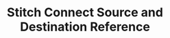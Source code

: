 ---
# -------------------------- #
#          PAGE INFO         #
# -------------------------- #

title: Stitch Connect Source and Destination Reference
permalink: /developers/stitch-connect/guides/source-destination-reference
summary: ""

product-type: "connect"
content-type: "guide"
content-id: &key "connect-connection-reference"

key: "connect-connection-reference"

layout: general
sidebar: api


# -------------------------- #
#      GUIDE PAGE INFO       #
# -------------------------- #

## This is used only on the /stitch-connect/guides page.
doc-type: "reference"
icon: source
order: 10

description: "Current API availability for Stitch's destinations and sources."


# -------------------------- #
#         GUIDE INTRO        #
# -------------------------- #

intro: |
  {% include misc/data-files.html %}
  {% include misc/icons.html %}

  This guide serves as a reference for API availability for Stitch's destinations and sources.

  {% for section in page.sections %}
  - [{{ section.title }}](#{{ section.anchor }})
  {% endfor %}


# -------------------------- #
#        GUIDE CONTENT       #
# -------------------------- #


sections:
  - title: "Destination API availability"
    anchor: "destinations-api-availability"
# The logic in this section uses the destination setup guides to
# create rows in the table. Doing this because there aren't dedicated
# pages for each 'branded' type of destination, and this is
# currently the only way to get everything without hard coding it.
    content: |
      In the table below:

      - **Destination name**: The name of the destination and a link to its setup guide.
      - **API availability**: Indicates if the destination is available via the API. {{ supported | replace:"TOOLTIP","Available in Connect" }} indicates that the destination is supported; {{ not-supported | replace:"TOOLTIP","Not available in Connect" }} indicates the destination isn't supported.
      - **API form property**: If the destination is supported, this column will contain the name of the destination's corresponding API [destination form property]({{ link.connect.api | prepend: site.baseurl | append: site.data.connect.data-structures.destination-form-properties.section }}). Use this info to create the destination using the [Create a destination endpoint]({{ link.connect.api | prepend: site.baseurl | append: site.data.connect.core-objects.destinations.create.anchor }}).

      {% assign destinations = site.destinations | where:"content-type","destination-setup" | sort:"display_name" %}
      {% assign form-properties = site.developer-files | where:"content-type","api-form" %}
      {% assign forms-of-type = form-properties | where:"form-type","destination" | sort:"display-name" %}

      <table class="attribute-list">
      <tr>
      <td align="right" width="35%; fixed">
      <strong>Destination name</strong>
      </td>
      <td>
      <strong>API availability</strong>
      </td>
      <td>
      <strong>API form property</strong>
      </td>
      </tr>
      {% for destination in destinations %}
      {% if destination.key contains "setup" %}
        {% assign latest-version = site.data.destinations[destination.type]versions.latest-version %}
        {% assign version = "v" | append: latest-version %}

      {% if destination.this-version == latest-version %}
      <tr>
      <td class="attribute-name">
      <a href="{{ destination.url | prepend: site.baseurl }}">
      {{ destination.display_name }}
      </a>
      </td>

      <td>
      {% if site.data.destinations[destination.type]stitch-details.api-type or site.data.destinations[destination.type][version]stitch-details.api-type %}

      {% if site.data.destinations[destination.type]stitch-details.api-type %}
      {% assign api-type = site.data.destinations[destination.type]stitch-details.api-type %}
      {% else %}
      {% assign api-type = site.data.destinations[destination.type][version]stitch-details.api-type %}
      {% endif %}

      {{ supported | replace:"TOOLTIP","Available in Connect" }} Available
      </td>
      <td>
      {% assign form-property = forms-of-type | where:"api-type",api-type | first %}
      <a href="{{ link.connect.api | prepend: site.baseurl | append:"#" | append:form-property.key }}">{{ form-property.api-type }}</a>
      </td>
      
      {% else %}

      {{ not-supported | replace:"TOOLTIP","Not available in Connect" }} Not available
      </td>
      <td>
      </td>
      {% endif %}

      </tr>
      {% endif %}
      {% endif %}
      {% endfor %}

  - title: "Source API availability"
    anchor: "sources-api-availability"
    content: |
      In the table below:

      - **Source name**: The name of the source and a link to its setup guide.
      - **API availability**: Indicates if the source is available via the API. {{ supported | replace:"TOOLTIP","Available in Connect" }} indicates that the source is supported; {{ not-supported | replace:"TOOLTIP","Not available in Connect" }} indicates the source isn't supported.
      - **API form property**: If the source is supported, this column will contain the name of the source's corresponding API [source form property]({{ link.connect.api | prepend: site.baseurl | append: site.data.connect.data-structures.source-form-properties.section }}). Use this info to create the source using the [Create a source endpoint]({{ link.connect.api | prepend: site.baseurl | append: site.data.connect.core-objects.sources.create.anchor }}).

      {% assign form-properties = site.developer-files | where:"content-type","api-form" %}
      {% assign forms-of-type = form-properties | where:"form-type","source" | sort:"display-name" %}
      {% assign all-connections = site.documents | where:"input",true | sort:"display_name" %}

      <table class="attribute-list">
      <tr>
      <td align="right" width="35%; fixed">
      <strong>Source name</strong>
      </td>
      <td>
      <strong>API availability</strong>
      </td>
      <td>
      <strong>API form property</strong>
      </td>
      </tr>
      {% for connection in all-connections %}

      {% if connection.db-type %}
      {% assign latest-version = site.data.taps.versions[connection.db-type]latest-version %}

      {% else %}
      {% assign latest-version = site.data.taps.versions[connection.name]latest-version %}
      {% endif %}

      {% if connection.this-version == latest-version %}
      <tr>
      <td class="attribute-name">
      <a href="{{ connection.url | prepend: site.baseurl }}">
      {{ connection.display_name }}
      </a>
      </td>
      <td>
      {% if connection.api-type %}
      {{ supported | replace:"TOOLTIP","Available in Connect" }} Available
      </td>
      <td>
      {% assign form-property = forms-of-type | where:"api-type",connection.api-type | first %}
      <a href="{{ link.connect.api | prepend: site.baseurl | append:"#" | append:form-property.key }}">{{ form-property.api-type }}</a>
      </td>
      {% else %}

      {{ not-supported | replace:"TOOLTIP","Not available in Connect" }} Not available
      </td>
      <td>
      </td>
      {% endif %}
      </tr>
      {% endif %}
      {% endfor %}
---
